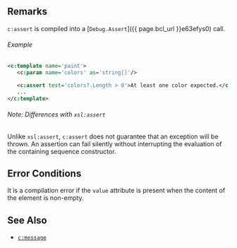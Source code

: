 ## Remarks

`c:assert` is compiled into a [`Debug.Assert`]({{ page.bcl_url }}e63efys0) call.

<div class="note eg" markdown="1">

###### Example
```xml
<c:template name='paint'>
   <c:param name='colors' as='string[]'/>

   <c:assert test='colors?.Length > 0'>At least one color expected.</c:assert>
   ...
</c:template>
```

</div>

<div class="note" markdown="1">

###### Note: Differences with `xsl:assert`
Unlike `xsl:assert`, `c:assert` does not guarantee that an exception will be thrown. An assertion can fail silently without interrupting the evaluation of the containing sequence constructor.

</div>

## Error Conditions

It is a compilation error if the `value` attribute is present when the content of the element is non-empty.

## See Also

- [`c:message`](message.html)

